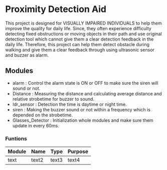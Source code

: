# Proximity Detection Aid
This project is designed for VISUALLY IMPAIRED INDIVIDUALS to help them improve the quality for daily life. Since, they often experience difficulty detecting fixed obstructions or moving objects in their path and use original detection tool which cannot give them a clear detection feedback in the daily life. Therefore, this project can help them detect obstacle during walking and give them a clear feedback through using ultrasonic sensor and buzzer as alarm. 

## Modules
- alarm : Control the alarm state is ON or OFF to make sure the siren will sound or not.
- Distance : Measuring the distance and calculating average distance and relative strobetime for buzzer to sound.
- ldr_sensor : Detection the time is daytime or night time.
- siren : Making the buzzer sound or not within a frequency which is depended on the strobetime.
- Glasses_Detector : Initialization whole modules and make sure them update in every 60ms.

### Funtions

|Module|Name|Type|Purpose|
|------|-------|------|--------|
|text|text2|text3|text4|
